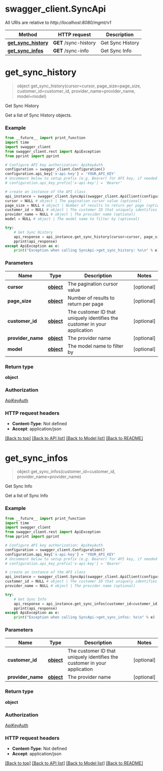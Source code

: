 # swagger_client.SyncApi

All URIs are relative to *http://localhost:8080/mgmt/v1*

Method | HTTP request | Description
------------- | ------------- | -------------
[**get_sync_history**](SyncApi.md#get_sync_history) | **GET** /sync-history | Get Sync History
[**get_sync_infos**](SyncApi.md#get_sync_infos) | **GET** /sync-info | Get Sync Info

# **get_sync_history**
> object get_sync_history(cursor=cursor, page_size=page_size, customer_id=customer_id, provider_name=provider_name, model=model)

Get Sync History

Get a list of Sync History objects.

### Example
```python
from __future__ import print_function
import time
import swagger_client
from swagger_client.rest import ApiException
from pprint import pprint

# Configure API key authorization: ApiKeyAuth
configuration = swagger_client.Configuration()
configuration.api_key['x-api-key'] = 'YOUR_API_KEY'
# Uncomment below to setup prefix (e.g. Bearer) for API key, if needed
# configuration.api_key_prefix['x-api-key'] = 'Bearer'

# create an instance of the API class
api_instance = swagger_client.SyncApi(swagger_client.ApiClient(configuration))
cursor = NULL # object | The pagination cursor value (optional)
page_size = NULL # object | Number of results to return per page (optional)
customer_id = NULL # object | The customer ID that uniquely identifies the customer in your application (optional)
provider_name = NULL # object | The provider name (optional)
model = NULL # object | The model name to filter by (optional)

try:
    # Get Sync History
    api_response = api_instance.get_sync_history(cursor=cursor, page_size=page_size, customer_id=customer_id, provider_name=provider_name, model=model)
    pprint(api_response)
except ApiException as e:
    print("Exception when calling SyncApi->get_sync_history: %s\n" % e)
```

### Parameters

Name | Type | Description  | Notes
------------- | ------------- | ------------- | -------------
 **cursor** | [**object**](.md)| The pagination cursor value | [optional] 
 **page_size** | [**object**](.md)| Number of results to return per page | [optional] 
 **customer_id** | [**object**](.md)| The customer ID that uniquely identifies the customer in your application | [optional] 
 **provider_name** | [**object**](.md)| The provider name | [optional] 
 **model** | [**object**](.md)| The model name to filter by | [optional] 

### Return type

**object**

### Authorization

[ApiKeyAuth](../README.md#ApiKeyAuth)

### HTTP request headers

 - **Content-Type**: Not defined
 - **Accept**: application/json

[[Back to top]](#) [[Back to API list]](../README.md#documentation-for-api-endpoints) [[Back to Model list]](../README.md#documentation-for-models) [[Back to README]](../README.md)

# **get_sync_infos**
> object get_sync_infos(customer_id=customer_id, provider_name=provider_name)

Get Sync Info

Get a list of Sync Info

### Example
```python
from __future__ import print_function
import time
import swagger_client
from swagger_client.rest import ApiException
from pprint import pprint

# Configure API key authorization: ApiKeyAuth
configuration = swagger_client.Configuration()
configuration.api_key['x-api-key'] = 'YOUR_API_KEY'
# Uncomment below to setup prefix (e.g. Bearer) for API key, if needed
# configuration.api_key_prefix['x-api-key'] = 'Bearer'

# create an instance of the API class
api_instance = swagger_client.SyncApi(swagger_client.ApiClient(configuration))
customer_id = NULL # object | The customer ID that uniquely identifies the customer in your application (optional)
provider_name = NULL # object | The provider name (optional)

try:
    # Get Sync Info
    api_response = api_instance.get_sync_infos(customer_id=customer_id, provider_name=provider_name)
    pprint(api_response)
except ApiException as e:
    print("Exception when calling SyncApi->get_sync_infos: %s\n" % e)
```

### Parameters

Name | Type | Description  | Notes
------------- | ------------- | ------------- | -------------
 **customer_id** | [**object**](.md)| The customer ID that uniquely identifies the customer in your application | [optional] 
 **provider_name** | [**object**](.md)| The provider name | [optional] 

### Return type

**object**

### Authorization

[ApiKeyAuth](../README.md#ApiKeyAuth)

### HTTP request headers

 - **Content-Type**: Not defined
 - **Accept**: application/json

[[Back to top]](#) [[Back to API list]](../README.md#documentation-for-api-endpoints) [[Back to Model list]](../README.md#documentation-for-models) [[Back to README]](../README.md)

